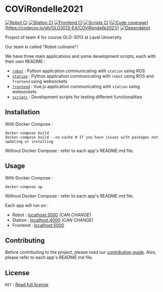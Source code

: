 # COViRondelle2021

[![Robot CI](https://github.com/GLO3013-E4/COViRondelle2021/workflows/Robot%20CI/badge.svg)](https://github.com/GLO3013-E4/COViRondelle2021/actions?query=workflow%3A%22Robot+CI%22)
[![Station CI](https://github.com/GLO3013-E4/COViRondelle2021/workflows/Station%20CI/badge.svg)](https://github.com/GLO3013-E4/COViRondelle2021/actions?query=workflow%3A%22Station+CI%22)
[![Frontend CI](https://github.com/GLO3013-E4/COViRondelle2021/workflows/Frontend%20CI/badge.svg)](https://github.com/GLO3013-E4/COViRondelle2021/actions?query=workflow%3A%22Frontend+CI%22)
[![Scripts CI](https://github.com/GLO3013-E4/COViRondelle2021/workflows/Scripts%20CI/badge.svg)](https://github.com/GLO3013-E4/COViRondelle2021/actions?query=workflow%3A%22Scripts+CI%22)
[[![Code coverage](https://codecov.io/gh/GLO3013-E4/COViRondelle2021/branch/develop/graph/badge.svg?token=9552B5FKYR)](https://codecov.io/gh/GLO3013-E4/COViRondelle2021)](https://codecov.io/gh/GLO3013-E4/COViRondelle2021/)
[![Dependabot](https://badgen.net/badge/Dependabot/enabled/green?icon=dependabot)](https://dependabot.com/)

Project of team 4 for course GLO-3013 at Laval University

Our team is called "Robot culinaire"!

We have three main applications and some development scripts, each with their own README : 

- [`robot`](robot) : Python application communicating with `station` using ROS
- [`station`](station) : Python application communicating with `robot` using ROS and `frontend` using websockets
- [`frontend`](frontend) : Vue.js application communicating with `station` using websockets
- [`scripts`](scripts) : Development scripts for testing different functionalities

## Installation

With Docker Compose : 
```shell
docker-compose build
docker-compose build --no-cache # If you have issues with packages not updating or installing
```

Without Docker Compose : refer to each app's README.md file.

## Usage

With Docker Compose :
```shell
docker-compose up
```

Without Docker Compose : refer to each app's README.md file.

Each app will run on : 

- Robot : [localhost:3000](http://localhost:3000) *(CAN CHANGE)*
- Station : [localhost:4000](http://localhost:4000) *(CAN CHANGE)*
- Frontend : [localhost:5000](http://localhost:5000)

## Contributing

Before contributing to the project, please read our [contribution guide](CONTRIBUTING.md). Also, please refer to each app's README.md file.


## License

`MIT` : [Read full license](LICENSE)
